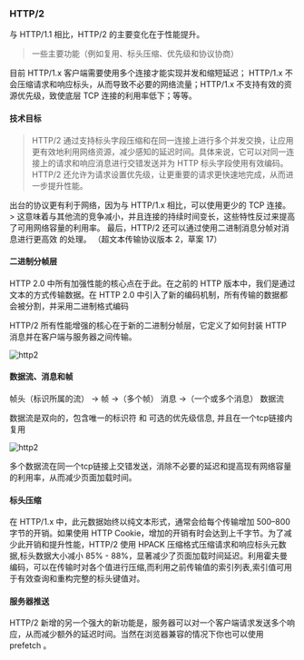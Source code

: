 ### HTTP/2
与 HTTP/1.1 相比，HTTP/2 的主要变化在于性能提升。 
> 一些主要功能（例如复用、标头压缩、优先级和协议协商）

目前 HTTP/1.x 客户端需要使用多个连接才能实现并发和缩短延迟；
HTTP/1.x 不会压缩请求和响应标头，从而导致不必要的网络流量；HTTP/1.x 不支持有效的资源优先级，致使底层 TCP 连接的利用率低下；等等。

#### 技术目标

> HTTP/2 通过支持标头字段压缩和在同一连接上进行多个并发交换，让应用更有效地利用网络资源，减少感知的延迟时间。具体来说，它可以对同一连接上的请求和响应消息进行交错发送并为 HTTP 标头字段使用有效编码。 
> HTTP/2 还允许为请求设置优先级，让更重要的请求更快速地完成，从而进一步提升性能。

出台的协议更有利于网络，因为与 HTTP/1.x 相比，可以使用更少的 TCP 连接。 > 这意味着与其他流的竞争减小，并且连接的持续时间变长，这些特性反过来提高 了可用网络容量的利用率。 最后，HTTP/2 还可以通过使用二进制消息分帧对消息进行更高效 的处理。 （超文本传输协议版本 2，草案 17）


#### 二进制分帧层

HTTP 2.0 中所有加强性能的核心点在于此。在之前的 HTTP 版本中，我们是通过文本的方式传输数据。在 HTTP 2.0 中引入了新的编码机制，所有传输的数据都会被分割，并采用二进制格式编码

HTTP/2 所有性能增强的核心在于新的二进制分帧层，它定义了如何封装 HTTP 消息并在客户端与服务器之间传输。

![http2](../image/binary_framing_layer01.png"http2")


#### 数据流、消息和帧

帧头（标识所属的流） -> 帧 ->（多个帧） 消息 ->（一个或多个消息） 数据流

数据流是双向的，包含唯一的标识符 和 可选的优先级信息, 并且在一个tcp链接内复用

![http2](../image/multiplexing01.png"http2")

多个数据流在同一个tcp链接上交错发送，消除不必要的延迟和提高现有网络容量的利用率，从而减少页面加载时间。


#### 标头压缩

 在 HTTP/1.x 中，此元数据始终以纯文本形式，通常会给每个传输增加 500–800 字节的开销。如果使用 HTTP Cookie，增加的开销有时会达到上千字节。为了减少此开销和提升性能，HTTP/2 使用 HPACK 压缩格式压缩请求和响应标头元数据,标头数据大小减小 85% - 88%，显著减少了页面加载时间延迟。利用霍夫曼编码，可以在传输时对各个值进行压缩,而利用之前传输值的索引列表,索引值可用于有效查询和重构完整的标头键值对。


 #### 服务器推送

 HTTP/2 新增的另一个强大的新功能是，服务器可以对一个客户端请求发送多个响应，从而减少额外的延迟时间。当然在浏览器兼容的情况下你也可以使用 prefetch 。